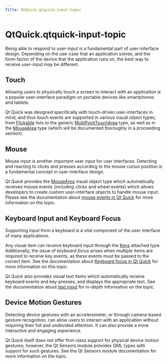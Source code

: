 ```yaml
---
Title: QtQuick.qtquick-input-topic
---
```


# QtQuick.qtquick-input-topic

<span class="subtitle"></span>
<!-- $$$qtquick-input-topic.html-description -->
<p>Being able to respond to user-input is a fundamental part of user-interface design. Depending on the use-case that an application solves, and the form-factor of the device that the application runs on, the best way to receive user-input may be different.</p>
<h2>Touch</h2>
<p>Allowing users to physically touch a screen to interact with an application is a popular user-interface paradigm on portable devices like smartphones and tablets.</p>
<p>Qt Quick was designed specifically with touch-driven user-interfaces in mind, and thus touch events are supported in various visual object types, from <a href="QtQuick.Flickable.md">Flickable</a> lists to the generic <a href="QtQuick.MultiPointTouchArea.md">MultiPointTouchArea</a> type, as well as in the <a href="QtQuick.MouseArea.md">MouseArea</a> type (which will be documented thoroughly in a proceeding section).</p>
<h2>Mouse</h2>
<p>Mouse input is another important user input for user interfaces. Detecting and reacting to clicks and presses according to the mouse cursor position is a fundamental concept in user-interface design.</p>
<p>Qt Quick provides the <a href="QtQuick.MouseArea.md">MouseArea</a> visual object type which automatically receives mouse events (including clicks and wheel events) which allows developers to create custom user-interface objects to handle mouse input. Please see the documentation about <a href="QtQuick.qtquick-input-mouseevents.md">mouse events in Qt Quick</a> for more information on the topic.</p>
<h2>Keyboard Input and Keyboard Focus</h2>
<p>Supporting input from a keyboard is a vital component of the user interface of many applications.</p>
<p>Any visual item can receive keyboard input through the <a href="QtQuick.Keys.md">Keys</a> attached type. Additionally, the issue of <i>keyboard focus</i> arises when multiple items are required to receive key events, as these events must be passed to the correct item. See the documentation about <a href="QtQuick.qtquick-input-focus.md">Keyboard focus in Qt Quick</a> for more information on this topic.</p>
<p>Qt Quick also provides visual text items which automatically receive keyboard events and key-presses, and displays the appropriate text. See the documentation about <a href="QtQuick.qtquick-input-textinput.md">text input</a> for in-depth information on the topic.</p>
<h2>Device Motion Gestures</h2>
<p>Detecting device gestures with an accelerometer, or through camera-based gesture recognition, can allow users to interact with an application without requiring their full and undevided attention. It can also provide a more interactive and engaging experience.</p>
<p>Qt Quick itself does not offer first-class support for physical device motion gestures; however, the Qt Sensors module provides QML types with support for such gestures. See the Qt Sensors module documentation for more information on the topic.</p>
<!-- @@@qtquick-input-topic.html -->
